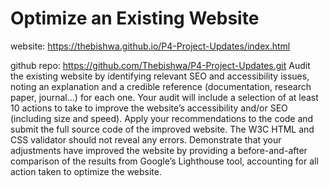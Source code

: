 # Optimize an Existing Website

website: https://thebishwa.github.io/P4-Project-Updates/index.html

github repo: https://github.com/Thebishwa/P4-Project-Updates.git
Audit the existing website by identifying relevant SEO and accessibility issues, noting an explanation and a credible reference (documentation, research paper, journal…) for each one. Your audit will include a selection of at least 10 actions to take to improve the website’s accessibility and/or SEO (including size and speed).
Apply your recommendations to the code and submit the full source code of the improved website. The W3C HTML and CSS validator should not reveal any errors. 
Demonstrate that your adjustments have improved the website by providing a before-and-after comparison of the results from Google’s Lighthouse tool, accounting for all action taken to optimize the website.

